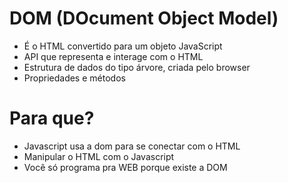 # DOM (DOcument Object Model)

* É o HTML convertido para um objeto JavaScript
* API que representa e interage com o HTML
* Estrutura de dados do tipo árvore, criada pelo browser
* Propriedades e métodos

# Para que?

* Javascript usa a dom para se conectar com o HTML
* Manipular o HTML com o Javascript
* Você só programa pra WEB porque existe a DOM


